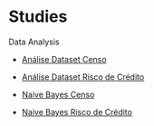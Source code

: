 # Studies

Data Analysis
* [Análise Dataset Censo](./Naive_Bayes/Análise_Dataset_Censo.ipynb)
* [Análise Dataset Risco de Crédito](./Naive_Bayes/Análise_Dataset_Crédito.ipynb)



* [Naive Bayes Censo](./Naive_Bayes/Naive_Bayes_Censo.ipynb)
* [Naive Bayes Risco de Crédito](./Naive_Bayes/Naive_Bayes_Risco_de_Credito.ipynb)